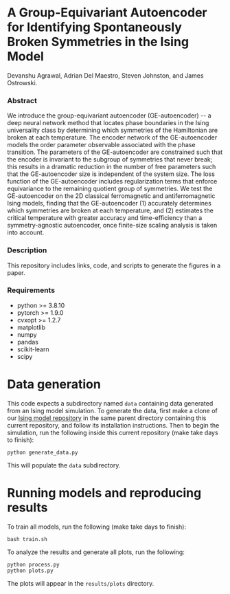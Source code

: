 # A Group-Equivariant Autoencoder for Identifying Spontaneously Broken Symmetries in the Ising Model
Devanshu Agrawal, Adrian Del Maestro, Steven Johnston, and James Ostrowski.

### Abstract

We introduce the group-equivariant autoencoder (GE-autoencoder) -- a deep neural network method that locates phase boundaries in the Ising universality class by determining which symmetries of the Hamiltonian are broken at each temperature. 
The encoder network of the GE-autoencoder models the order parameter observable associated with the phase transition. 
The parameters of the GE-autoencoder are constrained such that the encoder is invariant to the subgroup of symmetries that never break; 
this results in a dramatic reduction in the number of free parameters such that the GE-autoencoder size is independent of the system size. 
The loss function of the GE-autoencoder includes regularization terms that enforce equivariance to the remaining quotient group of symmetries. 
We test the GE-autoencoder on the 2D classical ferromagnetic and antiferromagnetic Ising models, finding that 
the GE-autoencoder (1) accurately determines which symmetries are broken at each temperature, and (2) estimates the critical temperature with greater accuracy and time-efficiency than a symmetry-agnostic autoencoder, once finite-size scaling analysis is taken into account.


### Description

This repository includes links, code, and scripts to generate the figures in a paper.


### Requirements

- python >= 3.8.10
- pytorch >= 1.9.0
- cvxopt >= 1.2.7
- matplotlib
- numpy
- pandas
- scikit-learn
- scipy


# Data generation

This code expects a subdirectory named `data` containing data generated from an Ising model simulation. 
To generate the data, first make a clone of our [Ising model repository](https://github.com/dagrawa2/ising) in the same parent directory containing this current repository, 
and follow its installation instructions. 
Then to begin the simulation, run the following inside this current repository (make take days to finish):

    python generate_data.py

This will populate the `data` subdirectory.


# Running models and reproducing results

To train all models, run the following (make take days to finish):

    bash train.sh

To analyze the results and generate all plots, run the following:

    python process.py
    python plots.py

The plots will appear in the `results/plots` directory.
